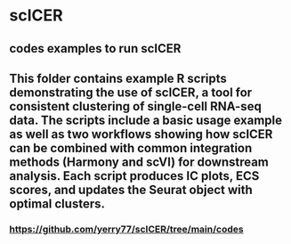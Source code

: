# scICER 
## codes examples to run scICER 
## This folder contains example R scripts demonstrating the use of **scICER**, a tool for consistent clustering of single-cell RNA-seq data. The scripts include a basic usage example as well as two workflows showing how scICER can be combined with common integration methods (**Harmony** and **scVI**) for downstream analysis. Each script produces IC plots, ECS scores, and updates the Seurat object with optimal clusters.
### https://github.com/yerry77/scICER/tree/main/codes

